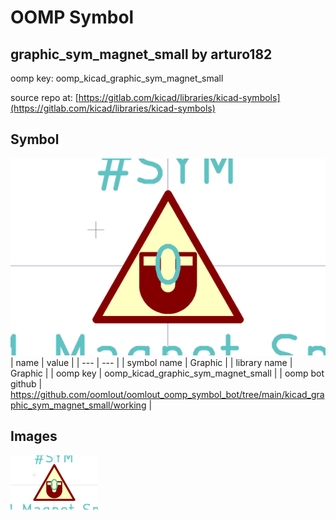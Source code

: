 # OOMP Symbol  
## graphic_sym_magnet_small  by arturo182  
  
oomp key: oomp_kicad_graphic_sym_magnet_small  
  
source repo at: [https://gitlab.com/kicad/libraries/kicad-symbols](https://gitlab.com/kicad/libraries/kicad-symbols)  
## Symbol  
  
[![working.png](working_600.png)](working.png)  
| name | value | 
| --- | --- | 
| symbol name | Graphic | 
| library name | Graphic | 
| oomp key | oomp_kicad_graphic_sym_magnet_small | 
| oomp bot github | https://github.com/oomlout/oomlout_oomp_symbol_bot/tree/main/kicad_graphic_sym_magnet_small/working | 
## Images  
  
[![working.png](working_140.png)](working.png)  

